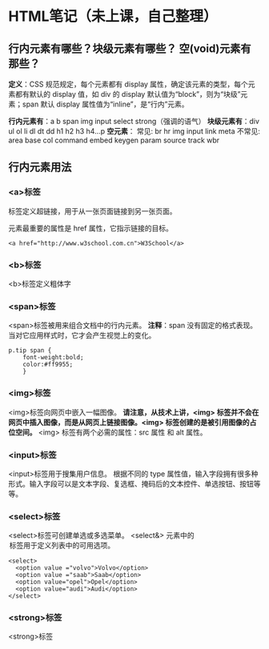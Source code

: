 # HTML笔记（未上课，自己整理）
## 行内元素有哪些？块级元素有哪些？ 空(void)元素有那些？
**定义**：CSS 规范规定，每个元素都有 display 属性，确定该元素的类型，每个元素都有默认的 display 值，如 div 的 display 默认值为“block”，则为“块级”元素；span 默认 display 属性值为“inline”，是“行内”元素。

**行内元素有**：a b span img input select strong（强调的语气）
**块级元素有**：div ul ol li dl dt dd h1 h2 h3 h4…p
**空元素**：
常见: br hr img input link meta
不常见: area base col command embed keygen param source track wbr

## 行内元素用法
### \<a>标签
<a> 标签定义超链接，用于从一张页面链接到另一张页面。

<a> 元素最重要的属性是 href 属性，它指示链接的目标。
```
<a href="http://www.w3school.com.cn">W3School</a>
```
### \<b>标签
\<b>标签定义粗体字
### \<span>标签
\<span>标签被用来组合文档中的行内元素。
**注释**：span 没有固定的格式表现。当对它应用样式时，它才会产生视觉上的变化。
```
p.tip span {
	font-weight:bold;
	color:#ff9955;
	}
```
### \<img>标签
\<img>标签向网页中嵌入一幅图像。
**请注意，从技术上讲，\<img> 标签并不会在网页中插入图像，而是从网页上链接图像。\<img> 标签创建的是被引用图像的占位空间。**
\<img> 标签有两个必需的属性：src 属性 和 alt 属性。
### \<input>标签
\<input>标签用于搜集用户信息。
根据不同的 type 属性值，输入字段拥有很多种形式。输入字段可以是文本字段、复选框、掩码后的文本控件、单选按钮、按钮等等。
### \<select>标签
\<select>标签可创建单选或多选菜单。
\<select&> 元素中的 <option> 标签用于定义列表中的可用选项。
```
<select>
  <option value ="volvo">Volvo</option>
  <option value ="saab">Saab</option>
  <option value="opel">Opel</option>
  <option value="audi">Audi</option>
</select>
```
### \<strong>标签
\<strong>标签